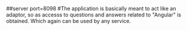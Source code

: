 ##server port=8098
#The application is basically meant to act like an adaptor, so as accesss to questions and answers related to "Angular" is obtained.
Which again can be used by any service.
